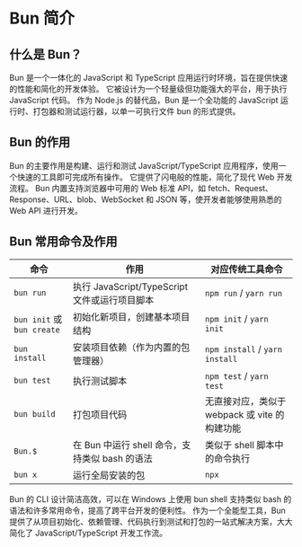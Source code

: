 # Bun 简介

## 什么是 Bun？

Bun 是一个一体化的 JavaScript 和 TypeScript 应用运行时环境，旨在提供快速的性能和简化的开发体验。 它被设计为一个轻量级但功能强大的平台，用于执行 JavaScript 代码。 作为 Node.js 的替代品，Bun 是一个全功能的 JavaScript 运行时、打包器和测试运行器，以单一可执行文件 bun 的形式提供。

## Bun 的作用

Bun 的主要作用是构建、运行和测试 JavaScript/TypeScript 应用程序，使用一个快速的工具即可完成所有操作。 它提供了闪电般的性能，简化了现代 Web 开发流程。 Bun 内置支持浏览器中可用的 Web 标准 API，如 fetch、Request、Response、URL、blob、WebSocket 和 JSON 等，使开发者能够使用熟悉的 Web API 进行开发。

## Bun 常用命令及作用

| 命令 | 作用 | 对应传统工具命令 |
|------|------|----------------|
| `bun run` | 执行 JavaScript/TypeScript 文件或运行项目脚本 | `npm run` / `yarn run`  |
| `bun init` 或 `bun create` | 初始化新项目，创建基本项目结构 | `npm init` / `yarn init`  |
| `bun install` | 安装项目依赖（作为内置的包管理器） | `npm install` / `yarn install` |
| `bun test` | 执行测试脚本 | `npm test` / `yarn test` |
| `bun build` | 打包项目代码 | 无直接对应，类似于 webpack 或 vite 的构建功能 |
| `Bun.$` | 在 Bun 中运行 shell 命令，支持类似 bash 的语法  | 类似于 shell 脚本中的命令执行 |
| `bun x` | 运行全局安装的包 | `npx` |

Bun 的 CLI 设计简洁高效，可以在 Windows 上使用 bun shell 支持类似 bash 的语法和许多常用命令，提高了跨平台开发的便利性。 作为一个全能型工具，Bun 提供了从项目初始化、依赖管理、代码执行到测试和打包的一站式解决方案，大大简化了 JavaScript/TypeScript 开发工作流。
